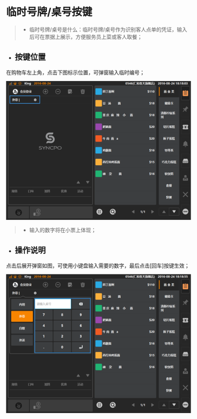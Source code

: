 # 临时号牌/桌号按键  
> * 临时号牌/桌号是什么：临时号牌/桌号作为识别客人点单的凭证，输入后可在票据上展示，方便服务员上菜或客人取餐；  
  
* ## 按键位置  
在购物车左上角，点击下图标示位置，可弹窗输入临时编号；  

![](8.1单据类型.png)
> * 输入的数字将在小票上体现；

* ## 操作说明  
点击后展开弹窗如图，可使用小键盘输入需要的数字，最后点击[回车]按键生效；   

![](8.1单据类型-2.png)

  
